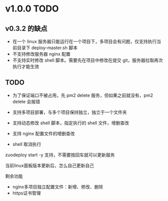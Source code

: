 # v1.0.0 TODO

## v0.3.2 的缺点

- 在一个 linux 服务器只能运行在一个项目下，多项目会有问题，仅支持执行当前目录下 deploy-master.sh 脚本
- 不支持修改服务器 nginx 配置
- 不支持实时修改 shell 脚本。需要先在项目中修改在提交 git，服务器拉取再次执行才能生效

## TODO

- 为了保证端口不被占用，先 pm2 delete 服务，但如果之前就没有，pm2 delete 会报错

- 支持多项目部署，与多个项目保持独立，独立于一个文件夹
- 支持动态修改 shell 脚本，指定执行的 shell 文件，增删查改

- 支持 nginx 配置文件的增删查改
- shell 取消执行

zuodeploy start -y 支持，不需要按回车就可以更新服务

当前linux面板版本更新后，怎么自己更新自己

剩余功能

- nginx多项目独立配置文件：新增、修改、删除
- https证书管理
